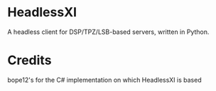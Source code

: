 # HeadlessXI
A headless client for DSP/TPZ/LSB-based servers, written in Python.

# Credits
bope12's for the C# implementation on which HeadlessXI is based
